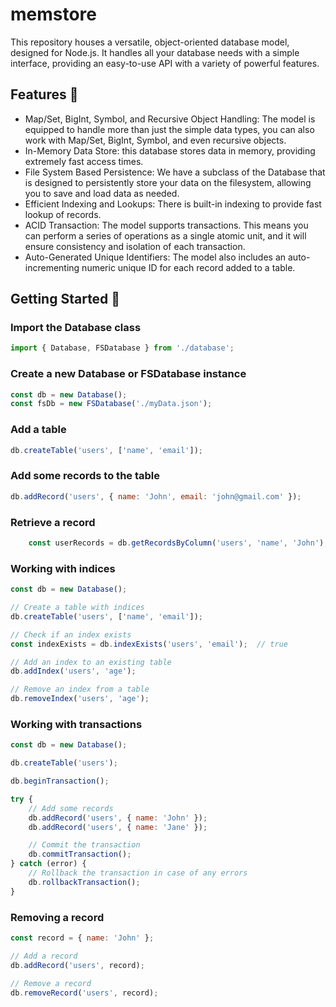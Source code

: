 # memstore

This repository houses a versatile, object-oriented database model, designed for Node.js. It handles all your database needs with a simple interface, providing an easy-to-use API with a variety of powerful features.

## Features 🚀

 - Map/Set, BigInt, Symbol, and Recursive Object Handling: The model is equipped to handle more than just the simple data types, you can also work with Map/Set, BigInt, Symbol, and even recursive objects.
 - In-Memory Data Store: this database stores data in memory, providing extremely fast access times.
 - File System Based Persistence: We have a subclass of the Database that is designed to persistently store your data on the filesystem, allowing you to save and load data as needed.
 - Efficient Indexing and Lookups: There is built-in indexing to provide fast lookup of records.
 - ACID Transaction: The model supports transactions. This means you can perform a series of operations as a single atomic unit, and it will ensure consistency and isolation of each transaction.
 - Auto-Generated Unique Identifiers: The model also includes an auto-incrementing numeric unique ID for each record added to a table.

## Getting Started 🏁

### Import the Database class

```javascript
import { Database, FSDatabase } from './database';
```

### Create a new Database or FSDatabase instance

```javascript
const db = new Database();
const fsDb = new FSDatabase('./myData.json');
```

### Add a table

```javascript
db.createTable('users', ['name', 'email']);
```

### Add some records to the table

```javascript
db.addRecord('users', { name: 'John', email: 'john@gmail.com' });
```

### Retrieve a record

```javascript
    const userRecords = db.getRecordsByColumn('users', 'name', 'John');
```

### Working with indices

```javascript
const db = new Database();

// Create a table with indices
db.createTable('users', ['name', 'email']);

// Check if an index exists
const indexExists = db.indexExists('users', 'email');  // true

// Add an index to an existing table
db.addIndex('users', 'age');

// Remove an index from a table
db.removeIndex('users', 'age');
```


### Working with transactions

```javascript
const db = new Database();

db.createTable('users');

db.beginTransaction();

try {
    // Add some records
    db.addRecord('users', { name: 'John' });
    db.addRecord('users', { name: 'Jane' });

    // Commit the transaction
    db.commitTransaction();
} catch (error) {
    // Rollback the transaction in case of any errors
    db.rollbackTransaction();
}
```

### Removing a record

```javascript
const record = { name: 'John' };

// Add a record
db.addRecord('users', record);

// Remove a record
db.removeRecord('users', record);
```
